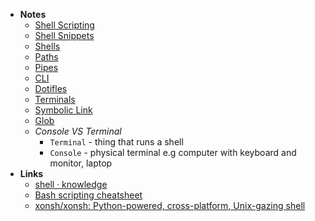 - **Notes**
	- [Shell Scripting](Shell%20Scripting.md)
	- [Shell Snippets](Shell%20Snippets.md)
	- [Shells](Shells.md)
	- [Paths](Paths.md)
	- [Pipes](Pipes.md)
	- [CLI](CLI.md)
	- [Dotifles](Dotifles.md)
	- [Terminals](Terminals.md)
	- [Symbolic Link](Symbolic%20Link.md)
	- [Glob](Glob.md)
	- *Console VS Terminal*
		- `Terminal` - thing that runs a shell
		- `Console` - physical terminal e.g computer with keyboard and monitor, laptop
- **Links**
	- [shell · knowledge](https://yoshuawuyts.gitbooks.io/knowledge/content/unix/shell.html)
	- [Bash scripting cheatsheet](https://devhints.io/bash)
	- [xonsh/xonsh: Python-powered, cross-platform, Unix-gazing shell](https://github.com/xonsh/xonsh)